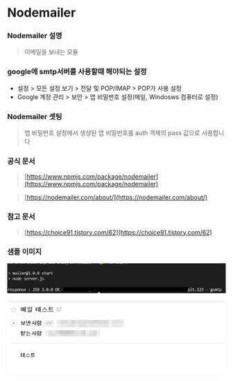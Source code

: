 # Nodemailer

### Nodemailer 설명

> 이메일을 보내는 모듈

### google에 smtp서버를 사용할때 해야되는 설정

- 설정 > 모든 설정 보기 > 전달 및 POP/IMAP > POP가 사용 설정
- Google 계정 관리 > 보안 > 앱 비밀번호 설정(메일, Windosws 컴퓨터로 설정)

### Nodemailer 셋팅

> 앱 비밀번호 설정에서 생성된 앱 비밀번호를 auth 객체의 pass 값으로 사용합니다

### 공식 문서

> [https://www.npmjs.com/package/nodemailer](https://www.npmjs.com/package/nodemailer)

> [https://nodemailer.com/about/](https://nodemailer.com/about/)

### 참고 문서

> [https://choice91.tistory.com/62](https://choice91.tistory.com/62)

### 샘플 이미지
![mailer](../../images/NPM/mailer.png)

![mailer](../../images/NPM/mailer02.png)